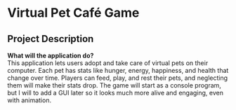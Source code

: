 # Virtual Pet Café Game

## Project Description

**What will the application do?**  
This application lets users adopt and take care of virtual pets on their computer. Each pet has stats like hunger, energy, happiness, and health that change over time. Players can feed, play, and rest their pets, and neglecting them will make their stats drop. The game will start as a console program, but I will to add a GUI later so it looks much more alive and engaging, even with animation.  


